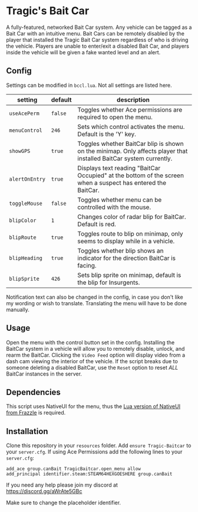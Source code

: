 # Tragic's Bait Car

A fully-featured, networked Bait Car system. Any vehicle can be tagged as a Bait Car with an intuitive menu. Bait Cars can be remotely disabled by the player that installed the Tragic Bait Car system regardless of who is driving the vehicle. Players are unable to enter/exit a disabled Bait Car, and players inside the vehicle will be given a fake wanted level and an alert.
   
## Config

Settings can be modified in `bccl.lua`. Not all settings are listed here.

|setting|default|description|
| --- | --- | --- |
|`useAcePerm`|`false`|Toggles whether Ace permissions are required to open the menu.|
|`menuControl`|`246`|Sets which control activates the menu. Default is the 'Y' key.|
|`showGPS`|`true`|Toggles whether BaitCar blip is shown on the minimap. Only affects player that installed BaitCar system currently.|
|`alertOnEntry`|`true`|Displays text reading "BaitCar Occupied" at the bottom of the screen when a suspect has entered the BaitCar.|
|`toggleMouse`|`false`|Toggles whether menu can be controlled with the mouse.|
|`blipColor`|`1`|Changes color of radar blip for BaitCar. Default is red.|
|`blipRoute`|`true`|Toggles route to blip on minimap, only seems to display while in a vehicle.|
|`blipHeading`|`true`|Toggles whether blip shows an indicator for the direction BaitCar is facing.|
|`blipSprite`|`426`|Sets blip sprite on minimap, default is the blip for Insurgents.|

Notification text can also be changed in the config, in case you don't like my wording or wish to translate. Translating the menu will have to be done manually.

## Usage

Open the menu with the control button set in the config. Installing the BaitCar system in a vehicle will allow you to remotely disable, unlock, and rearm the BaitCar. Clicking the `Video Feed` option will display video from a dash cam viewing the interior of the vehicle. If the script breaks due to someone deleting a disabled BaitCar, use the `Reset` option to reset *ALL* BaitCar instances in the server.

## Dependencies
This script uses NativeUI for the menu, thus the [Lua version of NativeUI from FrazzIe](https://github.com/FrazzIe/NativeUILua) is required.

## Installation
Clone this repository in your `resources` folder.
Add `ensure Tragic-Baitcar` to your `server.cfg`.
If using Ace Permissions add the following lines to your `server.cfg`:

`add_ace group.canBait TragicBaitcar.open_menu allow`  
`add_principal identifier.steam:STEAM64HEXGOESHERE group.canBait`

If you need any help please join my discord at https://discord.gg/aWrAte5GBc

Make sure to change the placeholder identifier.
